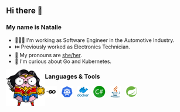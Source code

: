 ## Hi there 👋 

### My name is **Natalie**

* 👩🏻‍💻 I'm working as Software Engineer in the Automotive Industry.
* ⏮️ Previously worked as Electronics Technician.
* 🌈 My pronouns are [she/her](https://pronoun.is/she).
* 📖 I'm curious about Go and Kubernetes.

<img align="left" height="100" src="https://github.com/ashleymcnamara/gophers/blob/master/WonderWomanGopher.png"/>

### Languages & Tools

<img align="left" style="padding-right: 12px" alt="Go" width="32px" src="https://raw.githubusercontent.com/github/explore/master/topics/go/go.png"/>
<img align="left" style="padding-right: 12px" alt="Kubernetes" width="32px" src="https://github.com/github/explore/raw/master/topics/kubernetes/kubernetes.png" />
<img align="left" style="padding-right: 12px" alt="Docker" width="32px" src="https://github.com/github/explore/raw/master/topics/docker/docker.png"/>
<img align="left" style="padding-right: 12px" alt="C#" width="32px" src="https://raw.githubusercontent.com/github/explore/master/topics/csharp/csharp.png"/>
<img align="left" style="padding-right: 12px" alt="Java" width="32px" src="https://raw.githubusercontent.com/github/explore/master/topics/java/java.png"/>
<img align="left" style="padding-right: 12px" alt="Spring-Boot" width="32px" src="https://raw.githubusercontent.com/github/explore/master/topics/spring-boot/spring-boot.png"/>
